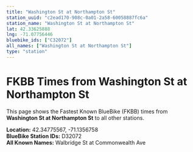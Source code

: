 ```yaml
---
title: "Washington St at Northampton St"
station_uuid: "c2ead170-908c-0a01-2a58-60058887fc6a"
station_name: "Washington St at Northampton St"
lat: 42.33625888
lng: -71.07756446
bluebike_ids: ["C32072"]
all_names: ["Washington St at Northampton St"]
type: "station"
---
```


# FKBB Times from Washington St at Northampton St

This page shows the Fastest Known BlueBike (FKBB) times from **Washington St at Northampton St** to all other stations.

**Location:** 42.34775567, -71.1356758  
**BlueBike Station IDs:** D32072  
**All Known Names:** Walbridge St at Commonwealth Ave

